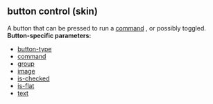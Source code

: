 ## button control (skin)


A button that can be pressed to run a
[command](/ref/%7Bskin%7D/commands.md) , or possibly toggled.
**Button-specific parameters:**
*   [button-type](/ref/%7Bskin%7D/param/button-type.md) 
*   [command](/ref/%7Bskin%7D/param/command.md) 
*   [group](/ref/%7Bskin%7D/param/group.md) 
*   [image](/ref/%7Bskin%7D/param/image.md) 
*   [is-checked](/ref/%7Bskin%7D/param/is-checked.md) 
*   [is-flat](/ref/%7Bskin%7D/param/is-flat.md) 
*   [text](/ref/%7Bskin%7D/param/text.md) 